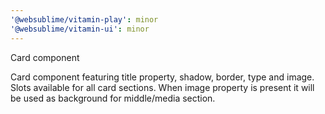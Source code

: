 ```yaml
---
'@websublime/vitamin-play': minor
'@websublime/vitamin-ui': minor
---
```


Card component

Card component featuring title property, shadow, border, type and image. Slots available for all card sections. When image property is present it will be used as background for middle/media section.
